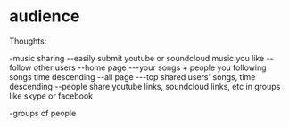 audience
========

Thoughts:

-music sharing
--easily submit youtube or soundcloud music you like
--follow other users 
--home page
---your songs + people you following songs time descending
--all page
---top shared users' songs, time descending
--people share youtube links, soundcloud links, etc in groups like skype or facebook

-groups of people
